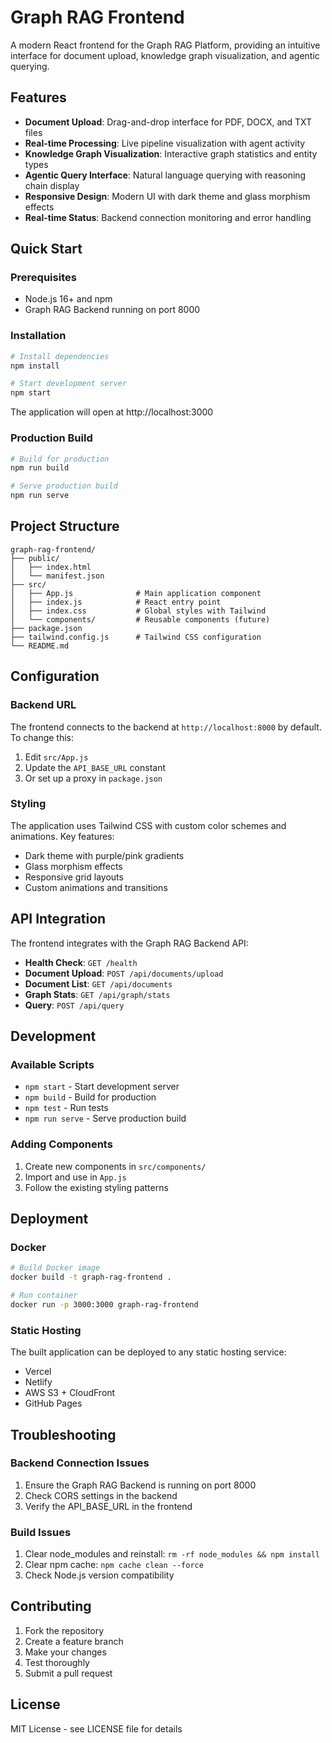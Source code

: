 # Graph RAG Frontend

A modern React frontend for the Graph RAG Platform, providing an intuitive interface for document upload, knowledge graph visualization, and agentic querying.

## Features

- **Document Upload**: Drag-and-drop interface for PDF, DOCX, and TXT files
- **Real-time Processing**: Live pipeline visualization with agent activity
- **Knowledge Graph Visualization**: Interactive graph statistics and entity types
- **Agentic Query Interface**: Natural language querying with reasoning chain display
- **Responsive Design**: Modern UI with dark theme and glass morphism effects
- **Real-time Status**: Backend connection monitoring and error handling

## Quick Start

### Prerequisites

- Node.js 16+ and npm
- Graph RAG Backend running on port 8000

### Installation

```bash
# Install dependencies
npm install

# Start development server
npm start
```

The application will open at http://localhost:3000

### Production Build

```bash
# Build for production
npm run build

# Serve production build
npm run serve
```

## Project Structure

```
graph-rag-frontend/
├── public/
│   ├── index.html
│   └── manifest.json
├── src/
│   ├── App.js              # Main application component
│   ├── index.js            # React entry point
│   ├── index.css           # Global styles with Tailwind
│   └── components/         # Reusable components (future)
├── package.json
├── tailwind.config.js      # Tailwind CSS configuration
└── README.md
```

## Configuration

### Backend URL

The frontend connects to the backend at `http://localhost:8000` by default. To change this:

1. Edit `src/App.js`
2. Update the `API_BASE_URL` constant
3. Or set up a proxy in `package.json`

### Styling

The application uses Tailwind CSS with custom color schemes and animations. Key features:

- Dark theme with purple/pink gradients
- Glass morphism effects
- Responsive grid layouts
- Custom animations and transitions

## API Integration

The frontend integrates with the Graph RAG Backend API:

- **Health Check**: `GET /health`
- **Document Upload**: `POST /api/documents/upload`
- **Document List**: `GET /api/documents`
- **Graph Stats**: `GET /api/graph/stats`
- **Query**: `POST /api/query`

## Development

### Available Scripts

- `npm start` - Start development server
- `npm build` - Build for production
- `npm test` - Run tests
- `npm run serve` - Serve production build

### Adding Components

1. Create new components in `src/components/`
2. Import and use in `App.js`
3. Follow the existing styling patterns

## Deployment

### Docker

```bash
# Build Docker image
docker build -t graph-rag-frontend .

# Run container
docker run -p 3000:3000 graph-rag-frontend
```

### Static Hosting

The built application can be deployed to any static hosting service:

- Vercel
- Netlify
- AWS S3 + CloudFront
- GitHub Pages

## Troubleshooting

### Backend Connection Issues

1. Ensure the Graph RAG Backend is running on port 8000
2. Check CORS settings in the backend
3. Verify the API_BASE_URL in the frontend

### Build Issues

1. Clear node_modules and reinstall: `rm -rf node_modules && npm install`
2. Clear npm cache: `npm cache clean --force`
3. Check Node.js version compatibility

## Contributing

1. Fork the repository
2. Create a feature branch
3. Make your changes
4. Test thoroughly
5. Submit a pull request

## License

MIT License - see LICENSE file for details
